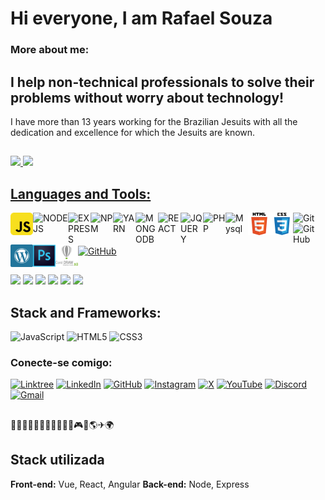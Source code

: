 # Hi everyone, I am Rafael Souza
### More about me:

## I help non-technical professionals to solve their problems without worry about technology!

I have more than 13 years working for the Brazilian Jesuits with all the dedication and excellence for which the Jesuits are known.

<!-- [![Linkedin Badge](https://img.shields.io/badge/-LinkedIn-blue?style=flat-square&logo=Linkedin&logoColor=white&link=https://www.linkedin.com/in/faelpatrick/)](https://www.linkedin.com/in/faelpatrick/) -->

##
 <div>
  <a href="https://github.com/faelpatrick">
  <img height="180em" src="https://github-readme-stats.vercel.app/api?username=faelpatrick&show_icons=true&theme=blue"/>
  <img height="180em" src="https://github-readme-stats.vercel.app/api/top-langs/?username=faelpatrick&langs_count=7&theme=blue&layout=compact"/>
</div>
 
## Languages and Tools:
<img align="left" alt="JAVASCRIPT" width="36px" src="https://raw.githubusercontent.com/faelpatrick/aboutme/main/images/javascript.png" />
<img align="left" alt="NODEJS" width="56px" src="https://raw.githubusercontent.com/faelpatrick/faelpatrick/main/images/nodejs.png" />

<img align="left" alt="EXPRESS" width="36px" src="https://raw.githubusercontent.com/faelpatrick/faelpatrick/main/images/express_.png" />
<img align="left" alt="NPM" width="36px" src="https://raw.githubusercontent.com/faelpatrick/faelpatrick/main/images/npm.png" />
<img align="left" alt="YARN" width="36px" src="https://raw.githubusercontent.com/faelpatrick/faelpatrick/main/images/yarn.png" />
<img align="left" alt="MONGODB" width="36px" src="https://raw.githubusercontent.com/faelpatrick/faelpatrick/main/images/mongodb.png" />
<img align="left" alt="REACT" width="36px" src="https://raw.githubusercontent.com/faelpatrick/faelpatrick/main/images/react.png" />
<img align="left" alt="JQUERY" width="36px" src="https://raw.githubusercontent.com/faelpatrick/faelpatrick/main/images/jquery.png" />
<img align="left" alt="PHP" width="36px" src="https://raw.githubusercontent.com/faelpatrick/faelpatrick/main/images/php.png" />
<img align="left" alt="Mysql" width="36px" src="https://raw.githubusercontent.com/faelpatrick/faelpatrick/main/images/mysql.png" />
<img align="left" alt="HTML5" width="36px" src="https://raw.githubusercontent.com/github/explore/80688e429a7d4ef2fca1e82350fe8e3517d3494d/topics/html/html.png" />
<img align="left" alt="CSS3" width="36px" src="https://raw.githubusercontent.com/github/explore/80688e429a7d4ef2fca1e82350fe8e3517d3494d/topics/css/css.png" />
<img align="left" alt="Git" width="36px" src="https://cdn.icon-icons.com/icons2/2415/PNG/512/git_plain_wordmark_logo_icon_146508.png" />
<img align="left" alt="GitHub" width="36px" src="https://cdn.icon-icons.com/icons2/1181/PNG/512/1490128251-epic-social-media-online-web-internet-github_82122.png" />


<img align="left" alt="Wordpress" width="36px" src="https://raw.githubusercontent.com/faelpatrick/aboutme/main/images/wordpress.png" />
<img align="left" alt="Photoshop" width="36px" src="https://raw.githubusercontent.com/faelpatrick/aboutme/main/images/photoshop.png" />
<img align="left" alt="Corel Draw" width="36px" src="https://raw.githubusercontent.com/faelpatrick/aboutme/main/images/corel.png" />



<img src="https://img.shields.io/github/followers/faelpatrick?color=black&label=Follow&logoColor=blue&style=social" height="22" title="Follow me" align="center" alt="GitHub">

##
 <div> 
  <a href="https://www.linkedin.com/in/faelpatrick" target="_blank"><img src="https://img.shields.io/badge/-LinkedIn-%230077B5?style=for-the-badge&logo=linkedin&logoColor=white" target="_blank"></a>
  <a href="https://instagram.com/faelpatricks" target="_blank"><img src="https://img.shields.io/badge/-Instagram-FF0000?style=for-the-badge&logo=instagram&logoColor=white" target="_blank"></a>
  <a href="https://www.twitter/faelpatrick" target="_blank"><img src="https://img.shields.io/badge/Twitter-%230077B5?style=for-the-badge&logo=twitter&logoColor=white" target="_blank"></a>
  <a href="https://www.youtube.com/channel/UCybO60JAWhO0G9WyGLT5NIw" target="_blank"><img src="https://img.shields.io/badge/YouTube-FF0000?style=for-the-badge&logo=youtube&logoColor=white" target="_blank"></a>
  <a href="https://discord.gg/zVDZmN33" target="_blank"><img src="https://img.shields.io/badge/Discord-7289DA?style=for-the-badge&logo=discord&logoColor=white" target="_blank"></a> 
  <a href = "mailto:faelpatrick@gmail.com"><img src="https://img.shields.io/badge/-Gmail-%23333?style=for-the-badge&logo=gmail&logoColor=white" target="_blank"></a>

## Stack and Frameworks:
![JavaScript](https://img.shields.io/badge/JavaScript-F7DF1E?style=for-the-badge&logo=javascript&logoColor=black)
![HTML5](https://img.shields.io/badge/HTML5-E34F26?style=for-the-badge&logo=html5&logoColor=white)
![CSS3](https://img.shields.io/badge/CSS3-1572B6?style=for-the-badge&logo=css3&logoColor=white)

### Conecte-se comigo:
[![Linktree](https://img.shields.io/badge/linktree-39E09B?style=for-the-badge&logo=linktree&logoColor=white)](https://linktree.com/faelpatrick)
[![LinkedIn](https://img.shields.io/badge/LinkedIn-0077B5?style=for-the-badge&logo=linkedin&logoColor=white)](https://www.linkedin.com/in/faelpatrick/)
[![GitHub](https://img.shields.io/badge/GitHub-100000?style=for-the-badge&logo=github&logoColor=white)](https://github.com/faelpatrick)
[![Instagram](https://img.shields.io/badge/-Instagram-FF0000?style=for-the-badge&logo=instagram&logoColor=white)](https://www.instagram.com/faelpatricks/)
[![X](https://img.shields.io/badge/X-000?style=for-the-badge&logo=x)](https://x.com/faelpatricks)
[![YouTube](https://img.shields.io/badge/YouTube-FF0000?style=for-the-badge&logo=youtube)](https://www.youtube.com/channel/UCb8yLIKiXwpwrTYfV2xDLlA)
[![Discord](https://img.shields.io/badge/Discord-7289DA?style=for-the-badge&logo=discord&logoColor=white)](https://https://discord.com/channels/faelpatrick/)
[![Gmail](https://img.shields.io/badge/Gmail-333333?style=for-the-badge&logo=gmail&logoColor=red)](mailto:faelpatrick@gmail.com)

  
##
👨‍👩‍👦👨‍🎓🖖🤟🤙🦀🏐🥋🎮🍕🌎✈🌍


## Stack utilizada
**Front-end:** Vue, React, Angular
**Back-end:** Node, Express



